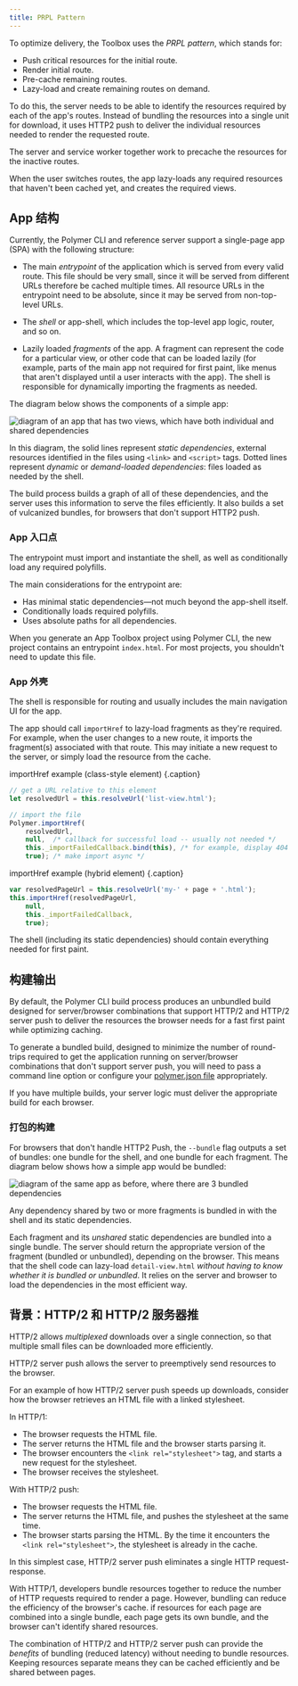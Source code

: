 ```yaml
---
title: PRPL Pattern
---
```


<!-- toc -->

To optimize delivery, the Toolbox uses the _PRPL pattern_, which
stands for:

*  Push critical resources for the initial route.
*  Render initial route.
*  Pre-cache remaining routes.
*  Lazy-load and create remaining routes on demand.

To do this, the server needs to be able to identify the resources required by each of the app's
routes. Instead of bundling the resources into a single unit for download, it uses HTTP2 push to
deliver the individual resources needed to render the requested route.

The server and service worker together work to precache the resources for the inactive routes.

When the user switches routes, the app lazy-loads any required resources that haven't been cached
yet, and creates the required views.

## App 结构

Currently, the Polymer CLI and reference server support a single-page app (SPA) with the
following structure:

-   The main _entrypoint_ of the application which is served from every valid route. This
    file should be very small, since it will be served from different URLs therefore be cached
    multiple times. All resource URLs in the entrypoint need to be absolute, since it may be served
    from non-top-level URLs.

-   The _shell_ or app-shell, which includes the top-level app logic, router, and so on.

-   Lazily loaded _fragments_ of the app. A fragment can represent the code for a particular
    view, or other code that can be loaded lazily (for example, parts of the main app not required
    for first paint, like menus that aren't displayed until a user interacts with the app). The
    shell is responsible for dynamically importing the fragments as needed.

The diagram below shows the components of a simple app:

![diagram of an app that has two views, which have both individual and shared dependencies](/images/2.0/toolbox/app-build-components.png)

In this diagram, the solid lines represent _static dependencies_, external resources identified
in the files using `<link>` and `<script>` tags. Dotted lines represent _dynamic_ or _demand-loaded
dependencies_: files loaded as needed by the shell.

The build process builds a graph of all of these dependencies, and the server uses this information
to serve the files efficiently. It also builds a set of vulcanized bundles, for browsers that don't
support HTTP2 push.

### App 入口点

The entrypoint must import and instantiate the shell, as well as conditionally load any
required polyfills.

The main considerations for the entrypoint are:

-   Has minimal static dependencies—not much beyond the app-shell itself.
-   Conditionally loads required polyfills.
-   Uses absolute paths for all dependencies.

When you generate an App Toolbox project using Polymer CLI, the new project contains an entrypoint
`index.html`. For most projects, you shouldn't need to update this file.

### App 外壳

The shell is responsible for routing and usually includes the main navigation UI for the app.

The app should call `importHref` to lazy-load fragments as they're required. For example, when the
user changes to a new route, it imports the fragment(s) associated with that route. This may
initiate a new request to the server, or simply load the resource from the cache.

importHref example (class-style element) {.caption}

```js
// get a URL relative to this element
let resolvedUrl = this.resolveUrl('list-view.html');

// import the file
Polymer.importHref(
    resolvedUrl,
    null,  /* callback for successful load -- usually not needed */
    this._importFailedCallback.bind(this), /* for example, display 404 page */
    true); /* make import async */
```

importHref example (hybrid element) {.caption}

```js
var resolvedPageUrl = this.resolveUrl('my-' + page + '.html');
this.importHref(resolvedPageUrl,
    null,
    this._importFailedCallback,
    true);
```

The shell (including its static dependencies) should contain everything needed for first paint.

## 构建输出

By default, the Polymer CLI build process produces an unbundled build designed for server/browser combinations that support HTTP/2 and HTTP/2 server push to deliver the resources the browser needs for a fast first paint while optimizing caching.

To generate a bundled build, designed to minimize the number of round-trips required to get the application running on server/browser combinations that don't support server push, you will need to pass a command line option or configure your [polymer.json file](polymer-json) appropriately.

If you have multiple builds, your server logic must deliver the appropriate build for each browser.

### 打包的构建

For browsers that don't handle HTTP2 Push, the `--bundle` flag outputs a set of bundles:
one bundle for the shell, and one bundle for each fragment. The diagram below shows how a simple
app would be bundled:

![diagram of the same app as before, where there are 3 bundled dependencies](/images/2.0/toolbox/app-build-bundles.png)

Any dependency shared by two or more fragments is bundled in with the shell and its static
dependencies.

Each fragment and its _unshared_ static dependencies are bundled into a single bundle. The server
should return the appropriate version of the fragment (bundled or unbundled), depending on the browser.
This means that the shell code can lazy-load `detail-view.html` _without having to know whether
it is bundled or unbundled_. It relies on the server and browser to load the dependencies in the
most efficient way.


## 背景：HTTP/2 和 HTTP/2 服务器推

HTTP/2 allows _multiplexed_ downloads over a single connection, so that multiple small files can be
downloaded more efficiently.

HTTP/2 server push allows the server to preemptively send resources to the browser.

For an example of how HTTP/2 server push speeds up downloads, consider how the browser retrieves an
HTML file with a linked stylesheet.

In HTTP/1:
*   The browser requests the HTML file.
*   The server returns the HTML file and the browser starts parsing it.
*   The browser encounters the `<link rel="stylesheet">` tag, and starts a new request for the
    stylesheet.
*   The browser receives the stylesheet.

With HTTP/2 push:
*   The browser requests the HTML file.
*   The server returns the HTML file, and pushes the stylesheet at the same time.
*   The browser starts parsing the HTML. By the time it encounters the `<link rel="stylesheet">`,
the stylesheet is already in the cache.

In this simplest case, HTTP/2 server push eliminates a single HTTP request-response.

With HTTP/1, developers bundle resources together to reduce the number of HTTP requests required to
render a page. However, bundling can reduce the efficiency of the browser's cache. if resources for
each page are combined into a single bundle, each page gets its own bundle, and the browser can't
identify shared resources.

The combination of HTTP/2 and HTTP/2 server push can provide the _benefits_ of bundling (reduced
latency) without needing to bundle resources. Keeping resources separate means they can be cached
efficiently and be shared between pages.
